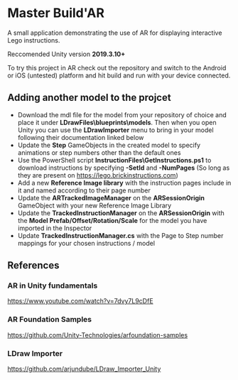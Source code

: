# Master Build'AR
A small application demonstrating the use of AR for displaying interactive Lego instructions.

Reccomended Unity version **2019.3.10+**

To try this project in AR check out the repository and switch to the Android  or iOS (untested) platform and hit build and run with your device connected.

## Adding another model to the projcet

* Download the mdl file for the model from your repository of choice and place it under **LDrawFiles\blueprints\models**. Then when you open Unity you can use the **LDrawImporter** menu to bring in your model following their documentation linked below
* Update the **Step** GameObjects in the created model to specify animations or step numbers other than the default ones
* Use the PowerShell script **InstructionFiles\GetInstructions.ps1** to download instructions by specifying **-SetId** and **-NumPages** (So long as they are present on https://lego.brickinstructions.com)
* Add a new **Reference Image library** with the instruction pages include in it and named according to their page number
* Update the **ARTrackedImageManager** on the **ARSessionOrigin** GameObject with your new Reference Image Library
* Update the **TrackedInstructionManager** on the **ARSessionOrigin** with the **Model Prefab/Offset/Rotation/Scale** for the model you have imported in the Inspector
* Update **TrackedInstructionManager.cs** with the Page to Step number mappings for your chosen instructions / model  

## References

### AR in Unity fundamentals
https://www.youtube.com/watch?v=7dvy7L9cDfE

### AR Foundation Samples
https://github.com/Unity-Technologies/arfoundation-samples

### LDraw Importer
https://github.com/arjundube/LDraw_Importer_Unity


